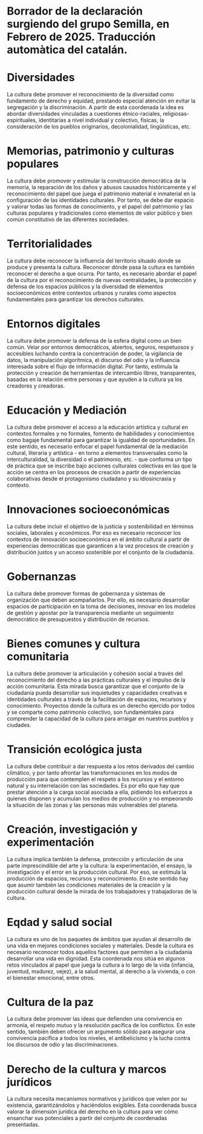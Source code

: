 # Borrador de la declaración surgiendo del grupo Semilla, en Febrero de 2025. Traducción automàtica del catalán.

# Diversidades
La cultura debe promover el reconocimiento de la diversidad como fundamento de derecho y equidad, prestando especial atención en evitar la segregación y la discriminación.
A partir de esta coordenada la idea es abordar diversidades vinculadas a cuestiones étnico-raciales, religiosas-espirituales, identitarias a nivel individual y colectivo, físicas, la consideración de los pueblos originarios, decolonialidad, lingüísticas, etc.

# Memorias, patrimonio y culturas populares
La cultura debe promover y estimular la construcción democrática de la memoria, la reparación de los daños y abusos causados ​​históricamente y el reconocimiento del papel que juega el patrimonio material e inmaterial en la configuración de las identidades culturales.
Por tanto, se debe dar espacio y valorar todas las formas de conocimiento, y el papel del patrimonio y las culturas populares y tradicionales como elementos de valor público y bien común constitutivo de las diferentes sociedades.

# Territorialidades
La cultura debe reconocer la influencia del territorio situado donde se produce y presenta la cultura. Reconocer dónde pasa la cultura es también reconocer el derecho a que ocurra.
Por tanto, es necesario abordar el papel de la cultura por el reconocimiento de nuevas centralidades, la protección y defensa de los espacios públicos y la diversidad de elementos socioeconómicos entre contextos urbanos y rurales como aspectos fundamentales para garantizar los derechos culturales.

# Entornos digitales
La cultura debe promover la defensa de la esfera digital como un bien común.
Velar por entornos democráticos, abiertos, seguros, respetuosos y accesibles luchando contra la concentración de poder, la vigilancia de datos, la manipulación algorítmica, el discurso del odio y la influencia interesada sobre el flujo de información digital.
Por tanto, estimula la protección y creación de herramientas de intercambio libres, transparentes, basadas en la relación entre personas y que ayuden a la cultura ya los creadores y creadoras.

# Educación y Mediación
La cultura debe promover el acceso a la educación artística y cultural en contextos formales y no formales, fomento de habilidades y conocimientos como bagaje fundamental para garantizar la igualdad de oportunidades.
En este sentido, es necesario enfocar el papel fundamental de la mediación cultural, literaria y artística - en torno a elementos transversales como la interculturalidad, la diversidad o el patrimonio, etc. - que conforma un tipo de práctica que se inscribe bajo acciones culturales colectivas en las que la acción se centra en los procesos de creación a partir de experiencias colaborativas desde el protagonismo ciudadano y su idiosincrasia y contexto.

# Innovaciones socioeconómicas
La cultura debe incluir el objetivo de la justicia y sostenibilidad en términos sociales, laborales y económicos.
Por eso es necesario reconocer los contextos de innovación socioeconómica en el ámbito cultural a partir de experiencias democráticas que garanticen a la vez procesos de creación y distribución justos y un acceso sostenible por el conjunto de la ciudadanía.

# Gobernanzas
La cultura debe promover formas de gobernanza y sistemas de organización que deben acompañarlos.
Por ello, es necesario desarrollar espacios de participación en la toma de decisiones, innovar en los modelos de gestión y apostar por la transparencia mediante un seguimiento democrático de presupuestos y distribución de recursos.

# Bienes comunes y cultura comunitaria
La cultura debe promover la articulación y cohesión social a través del reconocimiento del derecho a las prácticas culturales y el impulso de la acción comunitaria.
Esta mirada busca garantizar que el conjunto de la ciudadanía pueda desarrollar sus inquietudes y capacidades creativas e identidades culturales a través de la facilitación de espacios, recursos y conocimiento.
Proyectos donde la cultura es un derecho ejercido por todos y se comparte como patrimonio colectivo, son fundamentales para comprender la capacidad de la cultura para arraigar en nuestros pueblos y ciudades.

# Transición ecológica justa
La cultura debe contribuir a dar respuesta a los retos derivados del cambio climático, y por tanto afrontar las transformaciones en los modos de producción para que contemplen el respeto a los recursos y el entorno natural y su interrelación con las sociedades.
Es por ello que hay que prestar atención a la carga social asociada a ella, pidiendo los esfuerzos a quienes disponen y acumulan los medios de producción y no empeorando la situación de las zonas y las personas más vulnerables del planeta.

# Creación, investigación y experimentación
La cultura implica también la defensa, protección y articulación de una parte imprescindible del arte y la cultura: la experimentación, el ensayo, la investigación y el error en la producción cultural.
Por eso, se estimula la producción de espacios, recursos y reconocimiento. En este sentido hay que asumir también las condiciones materiales de la creación y la producción cultural desde la mirada de los trabajadores y trabajadoras de la cultura.

# Eqdad y salud social
La cultura es uno de los paquetes de ámbitos que ayudan al desarrollo de una vida en mejores condiciones sociales y materiales.
Desde la cultura es necesario reconocer todos aquellos factores que permiten a la ciudadanía desarrollar una vida en dignidad. Esta coordenada nos sitúa en algunos retos vinculados al papel que juega la cultura a lo largo de la vida (infancia, juventud, madurez, vejez), a la salud mental, al derecho a la vivienda, o con el bienestar emocional, entre otros.

# Cultura de la paz
La cultura debe promover las ideas que defienden una convivencia en armonía, el respeto mutuo y la resolución pacífica de los conflictos.
En este sentido, también deben ofrecer un argumento sólido para asegurar una convivencia pacífica a todos los niveles, el antibelicismo y la lucha contra los discursos de odio y las discriminaciones.

# Derecho de la cultura y marcos jurídicos
La cultura necesita mecanismos normativos y jurídicos que velen por su existencia, garantizándolos y haciéndolos exigibles.
Esta coordenada busca valorar la dimensión jurídica del derecho en la cultura para ver cómo ensanchar sus potenciales a partir del conjunto de coordenadas presentadas.
